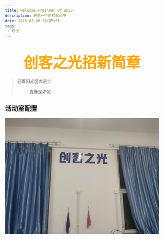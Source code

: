 ```yaml
---
title: Welcome Freshmen Of 2025
description: 开启一个新的起点吧
date: 2025-08-26 20:07:05
tags: 
 - 现况
---
```

# <center><font face=“仿宋” size="30"  color="orange">创客之光招新简章</font></center>

> 迎着阳光盛大逃亡
>> 青春是如何

## 活动室配置
![活动室](Env_Creatorlab.jpg)